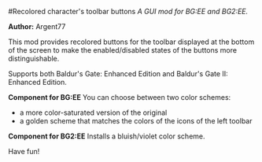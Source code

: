 #Recolored character's toolbar buttons
*A GUI mod for BG:EE and BG2:EE.*

**Author:**  Argent77

This mod provides recolored buttons for the toolbar displayed at the bottom of the 
screen to make the enabled/disabled states of the buttons more distinguishable. 

Supports both Baldur's Gate: Enhanced Edition and Baldur's Gate II: Enhanced Edition.

**Component for BG:EE**
You can choose between two color schemes: 
- a more color-saturated version of the original
- a golden scheme that matches the colors of the icons of the left toolbar

**Component for BG2:EE**
Installs a bluish/violet color scheme.

Have fun!
